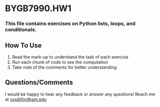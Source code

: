 # BYGB7990.HW1
### This file contains exercises on Python lists, loops, and conditionals.

## How To Use
1. Read the mark-up to understand the task of each exercise
2. Run each chunk of code to see the computation
3. Take note of the comments for better understanding

## Questions/Comments
I would be happy to hear any feedback or answer any questions! Reach me at xxx@fordham.edu
